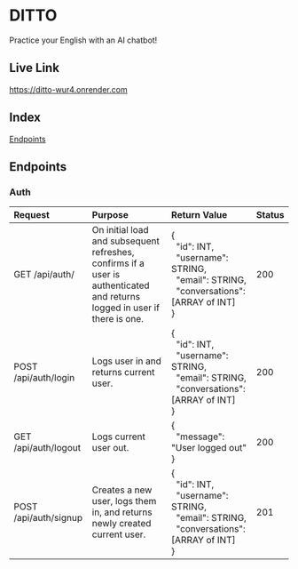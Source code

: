 # DITTO
Practice your English with an AI chatbot!

## Live Link
https://ditto-wur4.onrender.com

<!-- ## Tech Stack -->

## Index
<!-- [Feature Lists]
[Database Schema]
[Store Shape]
[User Stories]
[Screenshots] -->
[Endpoints](github.com/sophiatsau/Ditto?tab=readme-ov-file#endpoints)

<!-- ## Screenshots -->

## Endpoints
### Auth
| Request | Purpose | Return Value | Status |
| :------ | :------ | :----------- | :----- |
| GET /api/auth/ | On initial load and subsequent refreshes, confirms if a user is authenticated and returns logged in user if there is one. | {<br/>&nbsp;&nbsp;"id": INT,<br/>&nbsp;&nbsp;"username": STRING,<br/>&nbsp;&nbsp;"email": STRING,<br/>&nbsp;&nbsp;"conversations": [ARRAY of INT]<br/>} | 200 |
| POST /api/auth/login | Logs user in and returns current user. | {<br/>&nbsp;&nbsp;"id": INT,<br/>&nbsp;&nbsp;"username": STRING,<br/>&nbsp;&nbsp;"email": STRING,<br/>&nbsp;&nbsp;"conversations": [ARRAY of INT]<br/>} | 200 |
| GET /api/auth/logout | Logs current user out. | {<br/>&nbsp;&nbsp;"message": "User logged out"<br/>} | 200 |
| POST /api/auth/signup | Creates a new user, logs them in, and returns newly created current user. | {<br/>&nbsp;&nbsp;"id": INT,<br/>&nbsp;&nbsp;"username": STRING,<br/>&nbsp;&nbsp;"email": STRING,<br/>&nbsp;&nbsp;"conversations": [ARRAY of INT]<br/>} | 201 |

<!-- ## Connect With Us! -->